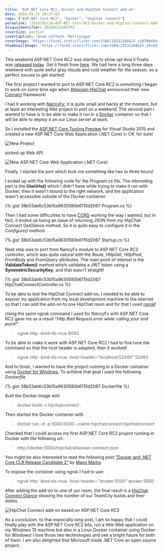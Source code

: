 ```yaml
---
title: 'ASP.NET Core RC2, Docker and HipChat Connect add-on'
date: 2016-05-16 20:37:03
tags: ["ASP.NET Core RC2", "Docker", "HipChat Connect"]
permalink: /2016/05/16/ASP-NET-Core-RC2-Docker-and-HipChat-Connect-add-on/
disqusIdentifier: 20160516203703
coverSize: partial
coverCaption: 'Anse caffard, Martinique'
coverImage: 'https://farm2.staticflickr.com/1580/25532266625_c2d799e8ba_h.jpg'
thumbnailImage: 'https://farm2.staticflickr.com/1580/25532266625_a9c8d2b5b5_q.jpg'
---
```

This weekend ASP.NET Core RC2 was starting to show up! And it finally was [released today](https://blogs.msdn.microsoft.com/webdev/2016/05/16/announcing-asp-net-core-rc2/). Get it fresh from [here](https://www.microsoft.com/net/core). We had here a long three days weekend with quite awful gray clouds and cold weather for the season, so a perfect excuse to get started!
<!-- more -->
The first project I wanted to port to ASP.NET Core RC2 is something I began to work on some time ago when [Atlassian HipChat](https://www.hipchat.com/) announced their new [Connect](https://developer.atlassian.com/hipchat/about-hipchat-connect) framework!

I had it working with [NancyFx](https://github.com/NancyFx/Nancy); it is quite small and hacky at the moment, but at least an interesting little project to port on a weekend. The second part I wanted to have is to be able to make it run in a [Docker](https://www.docker.com/) container so that I will be able to deploy it on our Linux server at work.

So I installed the [ASP.NET Core Tooling Preview](https://blogs.msdn.microsoft.com/visualstudio/2016/05/16/announcing-updated-web-development-tools-for-asp-net-core-rc2/) for Visual Studio 2015 and created a new ASP.NET Core Web Application (.NET Core) in C#, for sure!

![New Project](https://farm8.staticflickr.com/7477/26962278712_2de5a67090_o.png)

picked up Web API

![New ASP.NET Core Web Application (.NET Core)](https://farm8.staticflickr.com/7649/26988369191_7b0369cf04_o.png)

Finally, I started the port which took me something like two to three hours!

I ended up with the following code for the *Program.cs* file. The interesting part is the **UseUrls()** which I didn't have while trying to make it run with Docker, then it wasn't bound to the right network, and the application wasn't accessible outside of the Docker container.

{% gist 38b53ab6c53b15a9630580b6115d2067 Program.cs %}

Then I had some difficulties to have [CORS](https://en.wikipedia.org/wiki/Cross-origin_resource_sharing) working the way I wanted, but in fact, it ended up being an issue of returning JSON from my HipChat Connect GetGlance method. So it is quite easy to configure it in the *Configure()* method.

{% gist 38b53ab6c53b15a9630580b6115d2067 Startup.cs %}

Next step was to port from NancyFx module to ASP.NET Core RC2 controller, which was quite natural with the *Route*, *HttpGet*, *HttpPost*, *FromBody* and *FromQuery* attributes. The main point of interest is the **ValidateToken()** method which validates a JWT token using a **SymmetricSecurityKey**, and that wasn't straight!

{% gist 38b53ab6c53b15a9630580b6115d2067 HipChatConnectController.cs %}

To be able to test the HipChat Connect add-on, I needed to be able to expose my application from my local development machine to the internet so that I can add the add-on to one HipChat room and for that I used [ngrok](https://ngrok.com/)!

Using the same ngrok command I used for NancyFx with ASP.NET Core RC2 gave me as a result "*Http Bad Request error while calling your end point!*"

> ngrok http -bind-tls=true 8080

To be able to make it work with ASP.NET Core RC2 I had to fine tune the command so that the host header is adapted, then it worked!

> ngrok http -bind-tls=true -host-header="localhost:52060" 52060

And to finish, I wanted to have the project running in a Docker container using [Docker for Windows](http://laurentkempe.com/2016/04/30/Docker-for-Windows-Beta-review/). To achieve that goal I used the following *Dockerfile*

{% gist 38b53ab6c53b15a9630580b6115d2067 Dockerfile %}

Built the Docker image with

> docker build -t hipchatconnect .

Then started the Docker container with

> docker run -d -p 5000:5000 --name hipchatconnect hipchatconnect

Checked that I could access my first ASP.NET Core RC2 project running in Docker with the following url:

> http://docker:5000/hipchat/atlassian-connect.json

You might be also interested to read the following post ["Docker and .NET Core CLR Release Candidate 2"](https://blog.docker.com/2016/05/docker-net-core-clr-rc2/) by [Mano Marks](https://blog.docker.com/author/mano/).

To expose the container using ngrok I had to use:

> ngrok http -bind-tls=true -host-header="docker:5000" docker:5000

After adding the add-on to one of our room, the final result is a [HipChat Connect Glance](https://developer.atlassian.com/hipchat/getting-started#GettingStarted-AddstatustoHipChatroomsviaGlances) showing the number of our TeamCity builds and their states.

![HipChat Connect add-on based on ASP.NET Core RC2](https://farm8.staticflickr.com/7598/26989288911_6a7439863d_o.png)

As a conclusion, to that especially long post, I am so happy that I could finally play with the ASP.NET Core RC2 bits, run a little Web application on my Windows 10 machine but also in a Linux Docker container using Docker for Windows! I love those two technologies and see a bright future for both of them. I am also delighted that Microsoft made .NET Core an open source project.
